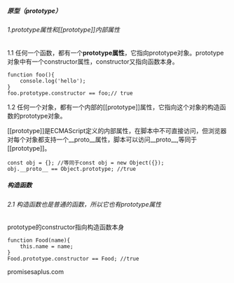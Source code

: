 ##### 原型（prototype）
###### 1.prototype属性和[[prototype]]内部属性
1.1 任何一个函数，都有一个**prototype属性**，它指向prototype对象。prototype对象中有一个constructor属性，constructor又指向函数本身。
```
function foo(){
    console.log('hello');
}
foo.prototype.constructor == foo;// true
```
1.2 任何一个对象，都有一个内部的[[prototype]]属性，它指向这个对象的构造函数的prototype对象。

[[prototype]]是ECMAScript定义的内部属性，在脚本中不可直接访问，但浏览器对每个对象都支持一个__proto__属性，脚本可以访问__proto__,等同于[[prototype]]。
```
const obj = {}; //等同于const obj = new Object({});
obj.__proto__ == Object.prototype; //true
```
##### 构造函数
###### 2.1 构造函数也是普通的函数，所以它也有prototype属性
prototype的constructor指向构造函数本身
```
function Food(name){
    this.name = name;
}
Food.prototype.constructor == Food; //true
```
promisesaplus.com